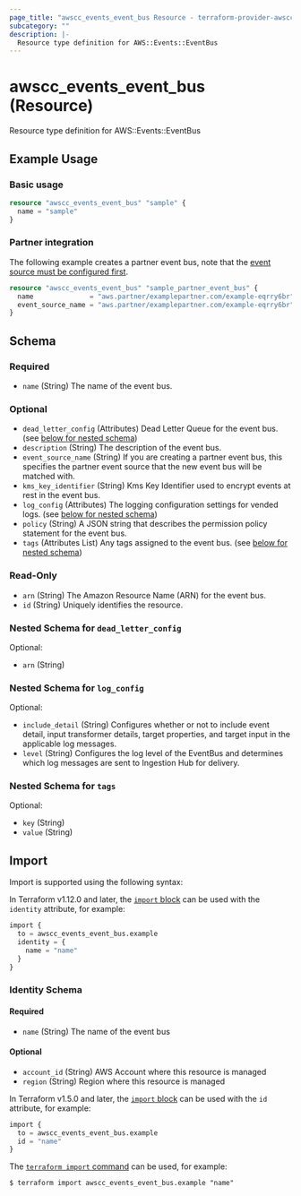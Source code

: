 ```yaml
---
page_title: "awscc_events_event_bus Resource - terraform-provider-awscc"
subcategory: ""
description: |-
  Resource type definition for AWS::Events::EventBus
---
```


# awscc_events_event_bus (Resource)

Resource type definition for AWS::Events::EventBus

## Example Usage

### Basic usage

```terraform
resource "awscc_events_event_bus" "sample" {
  name = "sample"
}
```

### Partner integration

The following example creates a partner event bus, note that the [event source must be configured first](https://docs.aws.amazon.com/eventbridge/latest/userguide/eb-saas.html).

```terraform
resource "awscc_events_event_bus" "sample_partner_event_bus" {
  name              = "aws.partner/examplepartner.com/example-eqrry6br"
  event_source_name = "aws.partner/examplepartner.com/example-eqrry6br"
}
```

<!-- schema generated by tfplugindocs -->
## Schema

### Required

- `name` (String) The name of the event bus.

### Optional

- `dead_letter_config` (Attributes) Dead Letter Queue for the event bus. (see [below for nested schema](#nestedatt--dead_letter_config))
- `description` (String) The description of the event bus.
- `event_source_name` (String) If you are creating a partner event bus, this specifies the partner event source that the new event bus will be matched with.
- `kms_key_identifier` (String) Kms Key Identifier used to encrypt events at rest in the event bus.
- `log_config` (Attributes) The logging configuration settings for vended logs. (see [below for nested schema](#nestedatt--log_config))
- `policy` (String) A JSON string that describes the permission policy statement for the event bus.
- `tags` (Attributes List) Any tags assigned to the event bus. (see [below for nested schema](#nestedatt--tags))

### Read-Only

- `arn` (String) The Amazon Resource Name (ARN) for the event bus.
- `id` (String) Uniquely identifies the resource.

<a id="nestedatt--dead_letter_config"></a>
### Nested Schema for `dead_letter_config`

Optional:

- `arn` (String)


<a id="nestedatt--log_config"></a>
### Nested Schema for `log_config`

Optional:

- `include_detail` (String) Configures whether or not to include event detail, input transformer details, target properties, and target input in the applicable log messages.
- `level` (String) Configures the log level of the EventBus and determines which log messages are sent to Ingestion Hub for delivery.


<a id="nestedatt--tags"></a>
### Nested Schema for `tags`

Optional:

- `key` (String)
- `value` (String)

## Import

Import is supported using the following syntax:

In Terraform v1.12.0 and later, the [`import` block](https://developer.hashicorp.com/terraform/language/import) can be used with the `identity` attribute, for example:

```terraform
import {
  to = awscc_events_event_bus.example
  identity = {
    name = "name"
  }
}
```

<!-- schema generated by tfplugindocs -->
### Identity Schema

#### Required

- `name` (String) The name of the event bus

#### Optional

- `account_id` (String) AWS Account where this resource is managed
- `region` (String) Region where this resource is managed

In Terraform v1.5.0 and later, the [`import` block](https://developer.hashicorp.com/terraform/language/import) can be used with the `id` attribute, for example:

```terraform
import {
  to = awscc_events_event_bus.example
  id = "name"
}
```

The [`terraform import` command](https://developer.hashicorp.com/terraform/cli/commands/import) can be used, for example:

```shell
$ terraform import awscc_events_event_bus.example "name"
```